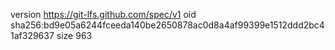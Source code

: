 version https://git-lfs.github.com/spec/v1
oid sha256:bd9e05a6244fceeda140be2650878ac0d8a4af99399e1512ddd2bc41af329637
size 963
